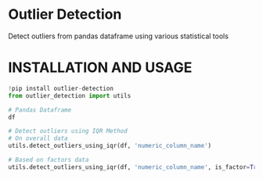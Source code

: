 # Outlier Detection
Detect outliers from pandas dataframe using various statistical tools
# INSTALLATION AND USAGE
```python
!pip install outlier-detection
from outlier_detection import utils

# Pandas Dataframe
df

# Detect outliers using IQR Method
# On overall data
utils.detect_outliers_using_iqr(df, 'numeric_column_name')

# Based on factors data
utils.detect_outliers_using_iqr(df, 'numeric_column_name', is_factor=True, factor='categorical_column_name')
```
